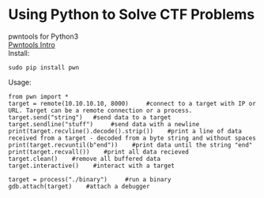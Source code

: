 # Using Python to Solve CTF Problems    
pwntools for Python3    
[Pwntools Intro](https://guyinatuxedo.github.io/02-intro_tooling/pwntools/index.html#pwntools-intro)     
Install:    

    sudo pip install pwn    
Usage:   

    from pwn import *     
    target = remote(10.10.10.10, 8000)     #connect to a target with IP or URL. Target can be a remote connection or a process.     
    target.send("string")   #send data to a target   
    target.sendline("stuff")     #send data with a newline   
    print(target.recvline().decode().strip())    #print a line of data received from a target - decoded from a byte string and without spaces      
    print(target.recvuntil(b"end"))    #print data until the string "end"       
    print(target.recvall())    #print all data recieved   
    target.clean()    #remove all buffered data   
    target.interactive()    #interact with a target    
 
    target = process("./binary")     #run a binary   
    gdb.attach(target)    #attach a debugger    
